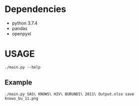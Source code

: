 # Dependencies
* python 3.7.4
* pandas
* openpyxl
# USAGE
`./main.py --help`
## Example
`./main.py SAS\ KNOWS\ HIV\ BURUNDI\ 2011\ Output.xlsx save knows_bu_11.png`